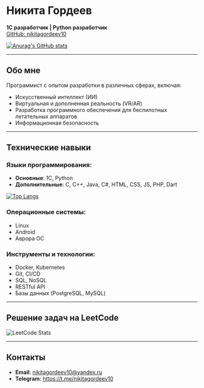 # Никита Гордеев
**1С разработчик | Python разработчик**  
[GitHub: nikitagordeev10](https://github.com/nikitagordeev10)

[![Anurag's GitHub stats](https://github-readme-stats.vercel.app/api?username=nikitagordeev10&show_icons=true&theme=radical)](https://github.com/nikitagordeev10)

---

## Обо мне
Программист с опытом разработки в различных сферах, включая:
- Искусственный интеллект (ИИ)
- Виртуальная и дополненная реальность (VR/AR)
- Разработка программного обеспечения для беспилотных летательных аппаратов
- Информационная безопасность

---

## Технические навыки

### Языки программирования:
- **Основные**: 1С, Python  
- **Дополнительные**: C, C++, Java, C#, HTML, CSS, JS, PHP, Dart

[![Top Langs](https://github-readme-stats.vercel.app/api/top-langs/?username=nikitagordeev10&layout=compact)](https://github.com/anuraghazra/github-readme-stats)

### Операционные системы:
- Linux
- Android
- Аврора ОС

### Инструменты и технологии:
- Docker, Kubernetes
- Git, CI/CD
- SQL, NoSQL
- RESTful API
- Базы данных (PostgreSQL, MySQL)

---

## Решение задач на LeetCode

![LeetCode Stats](https://leetcode.card.workers.dev/nikitagordeev10?theme=auto&font=baloo&extension=null)

---

## Контакты
- **Email**: nikitagordeev10@yandex.ru
- **Telegram**: https://t.me/nikitagordeev10
